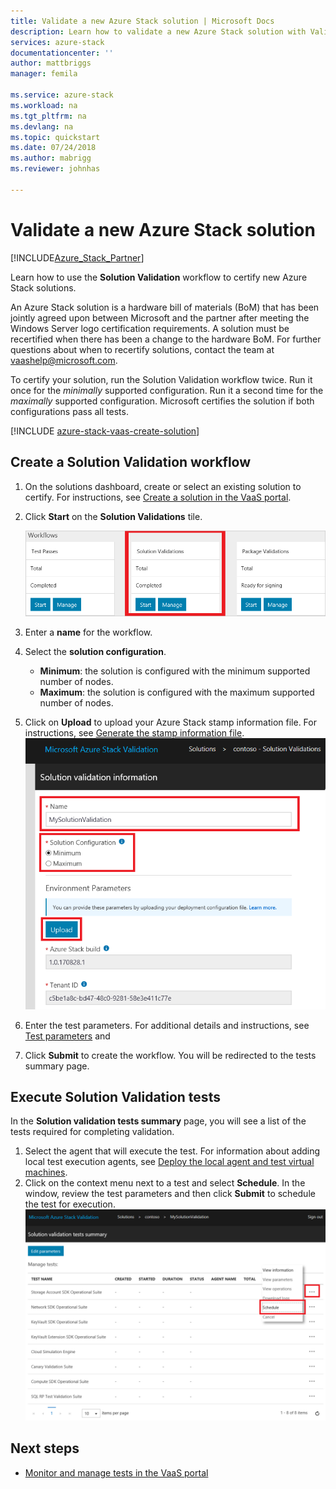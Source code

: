 ```yaml
---
title: Validate a new Azure Stack solution | Microsoft Docs
description: Learn how to validate a new Azure Stack solution with Validation as a Service.
services: azure-stack
documentationcenter: ''
author: mattbriggs
manager: femila

ms.service: azure-stack
ms.workload: na
ms.tgt_pltfrm: na
ms.devlang: na
ms.topic: quickstart
ms.date: 07/24/2018
ms.author: mabrigg
ms.reviewer: johnhas

---
```


# Validate a new Azure Stack solution

[!INCLUDE[Azure_Stack_Partner](./includes/azure-stack-partner-appliesto.md)]

Learn how to use the **Solution Validation** workflow to certify new Azure Stack solutions.

An Azure Stack solution is a hardware bill of materials (BoM) that has been jointly agreed upon between Microsoft and the partner after meeting the Windows Server logo certification requirements. A solution must be recertified when there has been a change to the hardware BoM. For further questions about when to recertify solutions, contact the team at [vaashelp@microsoft.com](mailto:vaashelp@microsoft.com).

To certify your solution, run the Solution Validation workflow twice. Run it once for the *minimally* supported configuration. Run it a second time for the *maximally* supported configuration. Microsoft certifies the solution if both configurations pass all tests.

[!INCLUDE [azure-stack-vaas-create-solution](includes/azure-stack-vaas-create-solution.md)]

## Create a Solution Validation workflow

1. On the solutions dashboard, create or select an existing solution to certify. For instructions, see [Create a solution in the VaaS portal](azure-stack-vaas-key-concepts.md#create-a-solution-in-the-vaas-portal).
2. Click **Start** on the **Solution Validations** tile.

    ![Solution Validations workflow tile](media/tile_validation-solution.png)

3. Enter a **name** for the workflow.
4. Select the **solution configuration**.
    - **Minimum**: the solution is configured with the minimum supported number of nodes.
    - **Maximum**: the solution is configured with the maximum supported number of nodes.
5. Click on **Upload** to upload your Azure Stack stamp information file. For instructions, see [Generate the stamp information file](azure-stack-vaas-parameters.md#generate-the-stamp-information-file).
    ![Solution Validation information](media/workflow_validation-solution_info.png)

6. Enter the test parameters. For additional details and instructions, see [Test parameters](azure-stack-vaas-parameters.md#test-parameters) and <TODO link diagnostics article>
7. Click **Submit** to create the workflow. You will be redirected to the tests summary page.

## Execute Solution Validation tests

In the **Solution validation tests summary** page, you will see a list of the tests required for completing validation.

1. Select the agent that will execute the test. For information about adding local test execution agents, see [Deploy the local agent and test virtual machines](azure-stack-vaas-test-vm.md).
2. Click on the context menu next to a test and select **Schedule**. In the window, review the test parameters and then click **Submit** to schedule the test for execution.
    ![Schedule Solution Validation test](media/workflow_validation-solution_schedule-test.png)

## Next steps


- [Monitor and manage tests in the VaaS portal](azure-stack-vaas-monitor-test.md)